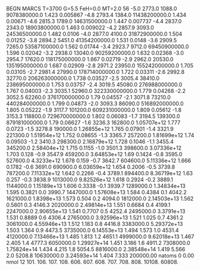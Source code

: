 BEGN
MARCS T=3700 G=5.5 FeH=0.0 MT=2.0
                  56
-5.0 2773.0 1088.0 9078380000.0 1.423 0.005867 
-4.8 2793.4 1384.0 11438200000.0 1.434 0.00671 
-4.6 2815.3 1789.0 14631500000.0 1.447 0.007737 
-4.4 2837.0 2343.0 18903800000.0 1.463 0.009022 
-4.2 2857.9 3093.0 24536500000.0 1.482 0.0106 
-4.0 2877.0 4100.0 31872900000.0 1.504 0.01252 
-3.8 2894.2 5451.0 41354200000.0 1.531 0.0148 
-3.6 2909.5 7265.0 53587100000.0 1.562 0.01744 
-3.4 2923.7 9712.0 69450900000.0 1.596 0.02042 
-3.2 2938.0 13040.0 90259200000.0 1.632 0.02368 
-3.0 2954.7 17620.0 118175000000.0 1.667 0.02719 
-2.9 2962.0 20530.0 135195000000.0 1.687 0.02909 
-2.8 2971.2 23950.0 155242000000.0 1.705 0.03105 
-2.7 2981.4 27990.0 178714000000.0 1.722 0.03311 
-2.6 2992.8 32770.0 206263000000.0 1.738 0.03527 
-2.5 3005.4 38410.0 238695000000.0 1.753 0.03757 
-2.4 3019.5 45080.0 276988000000.0 1.767 0.04003 
-2.3 3035.1 52960.0 322330000000.0 1.779 0.04268 
-2.2 3052.5 62260.0 376170000000.0 1.79 0.04557 
-2.1 3071.8 73210.0 440284000000.0 1.799 0.04873 
-2.0 3093.3 86090.0 516892000000.0 1.805 0.05222 
-1.9 3117.7 101200.0 609231000000.0 1.809 0.05612 
-1.8 3153.3 118800.0 729670000000.0 1.802 0.06083 
-1.7 3194.5 139300.0 879181000000.0 1.79 0.06627 
-1.6 3236.3 162800.0 1.05707e+12 1.777 0.0723 
-1.5 3278.8 190000.0 1.26855e+12 1.765 0.07901 
-1.4 3321.9 221300.0 1.51954e+12 1.752 0.08655 
-1.3 3365.7 257200.0 1.81699e+12 1.74 0.09503 
-1.2 3410.3 298300.0 2.16879e+12 1.728 0.1046 
-1.1 3455.4 345200.0 2.58404e+12 1.715 0.1155 
-1.0 3501.3 398600.0 3.07336e+12 1.703 0.128 
-0.9 3547.9 459200.0 3.64853e+12 1.69 0.1424 
-0.8 3595.0 527600.0 4.3233e+12 1.678 0.159 
-0.7 3642.7 604600.0 5.11336e+12 1.666 0.1782 
-0.6 3691.0 690900.0 6.03659e+12 1.654 0.2006 
-0.5 3739.8 787200.0 7.11332e+12 1.642 0.2266 
-0.4 3789.1 894400.0 8.36719e+12 1.63 0.257 
-0.3 3838.9 1013000.0 9.82526e+12 1.618 0.2924 
-0.2 3889.1 1144000.0 1.15189e+13 1.606 0.3338 
-0.1 3939.7 1289000.0 1.34834e+13 1.595 0.3821 
0.0 3990.7 1447000.0 1.57608e+13 1.584 0.4384 
0.1 4042.2 1621000.0 1.8398e+13 1.573 0.504 
0.2 4094.0 1812000.0 2.14503e+13 1.562 0.5801 
0.3 4146.3 2020000.0 2.49814e+13 1.551 0.6684 
0.4 4199.1 2247000.0 2.90655e+13 1.541 0.7707 
0.5 4252.4 2495000.0 3.3791e+13 1.531 0.8889 
0.6 4306.4 2765000.0 3.92596e+13 1.521 1.025 
0.7 4361.2 3061000.0 4.55946e+13 1.512 1.183 
0.8 4416.8 3383000.0 5.29372e+13 1.503 1.364 
0.9 4473.5 3735000.0 6.14553e+13 1.494 1.573 
1.0 4531.4 4120000.0 7.13466e+13 1.485 1.813 
1.2 4651.1 4999000.0 9.62018e+13 1.467 2.405 
1.4 4777.3 6050000.0 1.29927e+14 1.451 3.186 
1.6 4911.2 7308000.0 1.75824e+14 1.434 4.215 
1.8 5054.5 8816000.0 2.38548e+14 1.419 5.566 
2.0 5208.8 10630000.0 3.24593e+14 1.404 7.333 
200000.00
natoms              0      0.00
nmol          12
          101.         106.       107.      108.         606.        607.        608.
          707.         708.       808.    10108.       60808.
